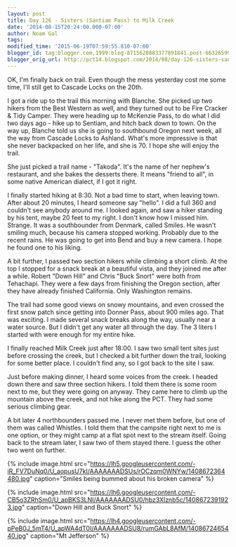 ```yaml
---
layout: post
title: Day 126 - Sisters (Santiam Pass) to Milk Creek
date: '2014-08-15T20:24:00.000-07:00'
author: Noam Gal
tags:
modified_time: '2015-06-19T07:59:55.810-07:00'
blogger_id: tag:blogger.com,1999:blog-8715620883377891841.post-6632659970572767217
blogger_orig_url: http://pct14.blogspot.com/2014/08/day-126-sisters-santiam-pass-to-milk.html
---
```


OK, I'm finally back on trail. Even though the mess yesterday cost me some time, I'll still get to Cascade Locks on the 20th.

I got a ride up to the trail this morning with Blanche. She picked up two hikers from the Best Western as well, and they turned out to be Fire Cracker & Tidy Camper. They were heading up to McKenzie Pass, to do what I did two days ago - hike up to Sentiam, and hitch back down to town. On the way up, Blanche told us she is going to southbound Oregon next week, all the way from Cascade Locks to Ashland. What's more impressive is that she never backpacked on her life, and she is 70. I hope she will enjoy the trail.

She just picked a trail name - "Takoda". It's the name of her nephew's restaurant, and she bakes the desserts there. It means "friend to all", in some native American dialect, if I got it right.

I finally started hiking at 8:30. Not a bad time to start, when leaving town. After about 20 minutes, I heard someone say "hello". I did a full 360 and couldn't see anybody around me. I looked again, and saw a hiker standing by his tent, maybe 20 feet to my right. I don't know how I missed him. Strange. It was a southbounder from Denmark, called Smiles. He wasn't smiling much, because his camera stopped working. Probably due to the recent rains. He was going to get into Bend and buy a new camera. I hope he found one to his liking.

A bit further, I passed two section hikers while climbing a short climb. At the top I stopped for a snack break at a beautiful vista, and they joined me after a while. Robert "Down Hill" and Chris "Buck Snort" were both from Tehachapi. They were a few days from finishing the Oregon section, after they have already finished California. Only Washington remains.

The trail had some good views on snowy mountains, and even crossed the first snow patch since getting into Donner Pass, about 900 miles ago. That was exciting. I made several snack breaks along the way, usually near a water source. But I didn't get any water all through the day. The 3 liters I started with were enough for my entire hike.

I finally reached Milk Creek just after 18:00. I saw two small tent sites just before crossing the creek, but I checked a bit further down the trail, looking for some better place. I couldn't find any, so I got back to the site I saw.

Just before making dinner, I heard some voices from the creek. I headed down there and saw three section hikers. I told them there is some room next to me, but they were going on anyway. They came here to climb up the mountain above the creek, and not hike along the PCT. They had some serious climbing gear.

A bit later 4 northbounders passed me. I never met them before, but one of them was called Whistles. I told them that the campsite right next to me is one option, or they might camp at a flat spot next to the stream itself. Going back to the stream later, I saw two of them stayed there. I guess the other two went on further.

{% include image.html src="https://lh5.googleusercontent.com/-iR_FV7DuNq0/U_aopusU7kI/AAAAAAADSUs/rOCzqm0WNYw/1408672364480.jpg" caption="Smiles being bummed about his broken camera" %}

{% include image.html src="https://lh6.googleusercontent.com/-CB5o3ZRhSm0/U_apBKS3LNI/AAAAAAADSU0/hbz3Xlznb5c/1408672391923.jpg" caption="Down Hill and Buck Snort" %}

{% include image.html src="https://lh4.googleusercontent.com/-pPeB0J_5mT4/U_apWA4dT0I/AAAAAAADSU8/rumGAbL8AfM/1408672465440.jpg" caption="Mt Jefferson" %}
